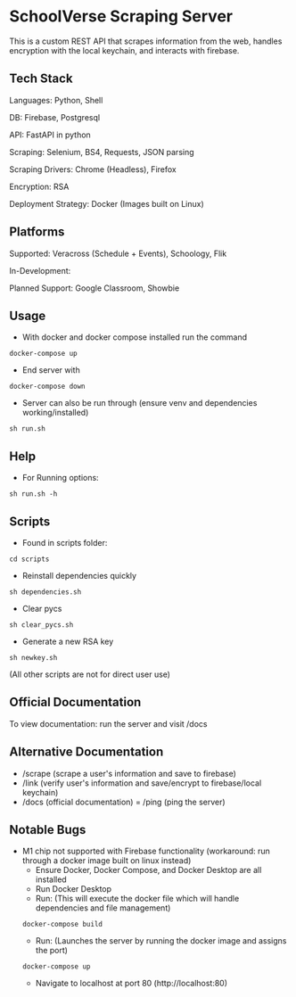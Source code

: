 # SchoolVerse Scraping Server
This is a custom REST API that scrapes information from the web, handles encryption with the local keychain, and interacts with firebase. 

## Tech Stack
Languages: Python, Shell

DB: Firebase, Postgresql

API: FastAPI in python

Scraping: Selenium, BS4, Requests, JSON parsing

Scraping Drivers: Chrome (Headless), Firefox

Encryption: RSA

Deployment Strategy: Docker (Images built on Linux)

## Platforms
Supported: Veracross (Schedule + Events), Schoology, Flik

In-Development:

Planned Support: Google Classroom, Showbie

## Usage
- With docker and docker compose installed run the command
~~~
docker-compose up
~~~
- End server with
~~~
docker-compose down
~~~
- Server can also be run through (ensure venv and dependencies working/installed)
~~~
sh run.sh
~~~

## Help
- For Running options:
~~~
sh run.sh -h
~~~

## Scripts
- Found in scripts folder:
~~~
cd scripts
~~~
- Reinstall dependencies quickly
~~~
sh dependencies.sh
~~~
- Clear pycs
~~~
sh clear_pycs.sh
~~~
- Generate a new RSA key
~~~
sh newkey.sh
~~~

(All other scripts are not for direct user use)

## Official Documentation
To view documentation: run the server and visit /docs

## Alternative Documentation
- /scrape (scrape a user's information and save to firebase)
- /link (verify user's information and save/encrypt to firebase/local keychain)
- /docs (official documentation)
= /ping (ping the server)   

## Notable Bugs
- M1 chip not supported with Firebase functionality (workaround: run through a docker image built on linux instead)
    - Ensure Docker, Docker Compose, and Docker Desktop are all installed
    - Run Docker Desktop
    - Run: (This will execute the docker file which will handle dependencies and file management)
    ~~~
    docker-compose build
    ~~~
    - Run: (Launches the server by running the docker image and assigns the port)
    ~~~
    docker-compose up
    ~~~
    - Navigate to localhost at port 80 (http://localhost:80)


